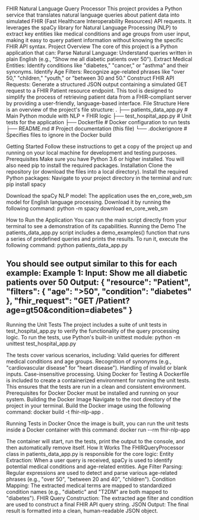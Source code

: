 FHIR Natural Language Query Processor
This project provides a Python service that translates natural language queries about patient data into simulated FHIR (Fast Healthcare Interoperability Resources) API requests. It leverages the spaCy library for Natural Language Processing (NLP) to extract key entities like medical conditions and age groups from user input, making it easy to query patient information without knowing the specific FHIR API syntax.
Project Overview
The core of this project is a Python application that can:
Parse Natural Language: Understand queries written in plain English (e.g., "Show me all diabetic patients over 50").
Extract Medical Entities: Identify conditions like "diabetes," "cancer," or "asthma" and their synonyms.
Identify Age Filters: Recognize age-related phrases like "over 50," "children," "youth," or "between 30 and 50."
Construct FHIR API Requests: Generate a structured JSON output containing a simulated GET request to a FHIR Patient resource endpoint.
This tool is designed to simplify the process of retrieving patient data from a FHIR-compliant server by providing a user-friendly, language-based interface.
File Structure
Here is an overview of the project's file structure:
.
├── patients_data_app.py     # Main Python module with NLP + FHIR logic
├── test_hospital_app.py     # Unit tests for the application
├── Dockerfile               # Docker configuration to run tests
├── README.md                # Project documentation (this file)
└── .dockerignore            # Specifies files to ignore in the Docker build


Getting Started
Follow these instructions to get a copy of the project up and running on your local machine for development and testing purposes.
Prerequisites
Make sure you have Python 3.6 or higher installed. You will also need pip to install the required packages.
Installation
Clone the repository (or download the files into a local directory).
Install the required Python packages:
Navigate to your project directory in the terminal and run:
pip install spacy


Download the spaCy NLP model:
The application uses the en_core_web_sm model for English language processing. Download it by running the following command:
python -m spacy download en_core_web_sm


How to Run the Application
You can run the main script directly from your terminal to see a demonstration of its capabilities.
Running the Demo
The patients_data_app.py script includes a demo_examples() function that runs a series of predefined queries and prints the results. To run it, execute the following command:
python patients_data_app.py


You should see output similar to this for each example:
Example 1:
Input: Show me all diabetic patients over 50
Output: {
        "resource": "Patient",
        "filters": {
            "age": ">50",
            "condition": "diabetes"
        },
        "fhir_request": "GET /Patient?age=gt50&condition=diabetes"
        }
--------------------------------------------------


Running the Unit Tests
The project includes a suite of unit tests in test_hospital_app.py to verify the functionality of the query processing logic.
To run the tests, use Python's built-in unittest module:
python -m unittest test_hospital_app.py


The tests cover various scenarios, including:
Valid queries for different medical conditions and age groups.
Recognition of synonyms (e.g., "cardiovascular disease" for "heart disease").
Handling of invalid or blank inputs.
Case-insensitive processing.
Using Docker for Testing
A Dockerfile is included to create a containerized environment for running the unit tests. This ensures that the tests are run in a clean and consistent environment.
Prerequisites for Docker
Docker must be installed and running on your system.
Building the Docker Image
Navigate to the root directory of the project in your terminal.
Build the Docker image using the following command:
docker build -t fhir-nlp-app .


Running Tests in Docker
Once the image is built, you can run the unit tests inside a Docker container with this command:
docker run --rm fhir-nlp-app


The container will start, run the tests, print the output to the console, and then automatically remove itself.
How It Works
The FHIRQueryProcessor class in patients_data_app.py is responsible for the core logic:
Entity Extraction: When a user query is received, spaCy is used to identify potential medical conditions and age-related entities.
Age Filter Parsing: Regular expressions are used to detect and parse various age-related phrases (e.g., "over 50", "between 20 and 40", "children").
Condition Mapping: The extracted medical terms are mapped to standardized condition names (e.g., "diabetic" and "T2DM" are both mapped to "diabetes").
FHIR Query Construction: The extracted age filter and condition are used to construct a final FHIR API query string.
JSON Output: The final result is formatted into a clean, human-readable JSON object.